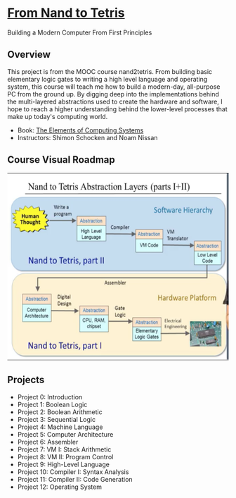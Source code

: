 # [From Nand to Tetris](https://www.nand2tetris.org/software)
Building a Modern Computer From First Principles

## Overview
This project is from the MOOC course nand2tetris. From building basic elementary logic gates to writing a high level language and operating system, this course will teach me how to build a modern-day, all-purpose PC from the ground up. By digging deep into the implementations behind the multi-layered abstractions used to create the hardware and software, I hope to reach a higher understanding behind the lower-level processes that make up today's computing world.

* Book: [The Elements of Computing Systems](https://mitpress.mit.edu/books/elements-computing-systems)
* Instructors: Shimon Schocken and Noam Nissan

## Course Visual Roadmap

![roadmap](./images/roadmap.png)

## Projects

* Project 0: Introduction 
* Project 1: Boolean Logic
* Project 2: Boolean Arithmetic
* Project 3: Sequential Logic   
* Project 4: Machine Language 
* Project 5: Computer Architecture  
* Project 6: Assembler   
* Project 7: VM I: Stack Arithmetic   
* Project 8: VM II: Program Control   
* Project 9: High-Level Language  
* Project 10: Compiler I: Syntax Analysis   
* Project 11: Compiler II: Code Generation   
* Project 12: Operating System 